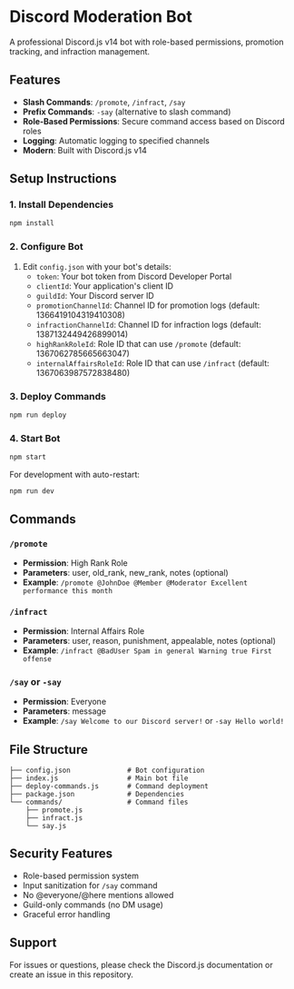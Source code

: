 # Discord Moderation Bot

A professional Discord.js v14 bot with role-based permissions, promotion tracking, and infraction management.

## Features

- **Slash Commands**: `/promote`, `/infract`, `/say`
- **Prefix Commands**: `-say` (alternative to slash command)
- **Role-Based Permissions**: Secure command access based on Discord roles
- **Logging**: Automatic logging to specified channels
- **Modern**: Built with Discord.js v14

## Setup Instructions

### 1. Install Dependencies
```bash
npm install
```

### 2. Configure Bot
1. Edit `config.json` with your bot's details:
   - `token`: Your bot token from Discord Developer Portal
   - `clientId`: Your application's client ID
   - `guildId`: Your Discord server ID
   - `promotionChannelId`: Channel ID for promotion logs (default: 1366419104319410308)
   - `infractionChannelId`: Channel ID for infraction logs (default: 1387132449426899014)
   - `highRankRoleId`: Role ID that can use `/promote` (default: 1367062785665663047)
   - `internalAffairsRoleId`: Role ID that can use `/infract` (default: 1367063987572838480)

### 3. Deploy Commands
```bash
npm run deploy
```

### 4. Start Bot
```bash
npm start
```

For development with auto-restart:
```bash
npm run dev
```

## Commands

### `/promote`
- **Permission**: High Rank Role
- **Parameters**: user, old_rank, new_rank, notes (optional)
- **Example**: `/promote @JohnDoe @Member @Moderator Excellent performance this month`

### `/infract`
- **Permission**: Internal Affairs Role  
- **Parameters**: user, reason, punishment, appealable, notes (optional)
- **Example**: `/infract @BadUser Spam in general Warning true First offense`

### `/say` or `-say`
- **Permission**: Everyone
- **Parameters**: message
- **Example**: `/say Welcome to our Discord server!` or `-say Hello world!`

## File Structure

```
├── config.json              # Bot configuration
├── index.js                 # Main bot file
├── deploy-commands.js       # Command deployment
├── package.json             # Dependencies
└── commands/                # Command files
    ├── promote.js
    ├── infract.js
    └── say.js
```

## Security Features

- Role-based permission system
- Input sanitization for `/say` command
- No @everyone/@here mentions allowed
- Guild-only commands (no DM usage)
- Graceful error handling

## Support

For issues or questions, please check the Discord.js documentation or create an issue in this repository.
